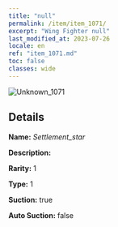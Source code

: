```yaml
---
title: "null"
permalink: /item/item_1071/
excerpt: "Wing Fighter null"
last_modified_at: 2023-07-26
locale: en
ref: "item_1071.md"
toc: false
classes: wide
---
```



 ![Unknown_1071](/images/item/Settlement_star_p.png)



## Details

 **Name:** *Settlement_star* 

 **Description:** 

 **Rarity:** 1 

 **Type:** 1 

 **Suction:** true 

 **Auto Suction:** false 


